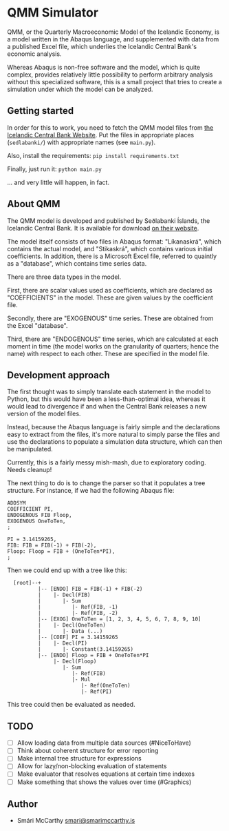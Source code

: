 # QMM Simulator

QMM, or the Quarterly Macroeconomic Model of the Icelandic Economy, is a model written in the Abaqus language, and supplemented with data from a published Excel file, which underlies the Icelandic Central Bank's economic analysis.

Whereas Abaqus is non-free software and the model, which is quite complex, provides relatively little possibility to perform arbitrary analysis without this specialized software, this is a small project that tries to create a simulation under which the model can be analyzed.

## Getting started

In order for this to work, you need to fetch the QMM model files from [the Icelandic Central Bank Website](http://www.sedlabanki.is/peningastefna/efnahagsspa/). Put the files in appropriate places (`sedlabanki/`) with appropriate names (see `main.py`).

Also, install the requirements: `pip install requirements.txt`

Finally, just run it: `python main.py`

... and very little will happen, in fact.

## About QMM

The QMM model is developed and published by Seðlabanki Íslands, the Icelandic Central Bank. It is available for download [on their website](http://www.sedlabanki.is/peningastefna/efnahagsspa/).

The model itself consists of two files in Abaqus format: "Líkanaskrá", which contains the actual model, and "Stikaskrá", which contains various initial coefficients. In addition, there is a Microsoft Excel file, referred to quaintly as a "database", which contains time series data.

There are three data types in the model.

First, there are scalar values used as coefficients, which are declared as "COEFFICIENTS" in the model. These are given values by the coefficient file.

Secondly, there are "EXOGENOUS" time series. These are obtained from the Excel "database".

Third, there are "ENDOGENOUS" time series, which are calculated at each moment in time (the model works on the granularity of quarters; hence the name) with respect to each other. These are specified in the model file.

## Development approach

The first thought was to simply translate each statement in the model to Python, but this would have been a less-than-optimal idea, whereas it would lead to divergence if and when the Central Bank releases a new version of the model files.

Instead, because the Abaqus language is fairly simple and the declarations easy to extract from the files, it's more natural to simply parse the files and use the declarations to populate a simulation data structure, which can then be manipulated.

Currently, this is a fairly messy mish-mash, due to exploratory coding. Needs cleanup!

The next thing to do is to change the parser so that it populates a tree structure. For instance, if we had the following Abaqus file:
```
ADDSYM
COEFFICIENT PI,
ENDOGENOUS FIB Floop,
EXOGENOUS OneToTen,
;

PI = 3.14159265,
FIB: FIB = FIB(-1) + FIB(-2),
Floop: Floop = FIB + (OneToTen*PI),
;
```

Then we could end up with a tree like this:
```
  [root]--+
          |-- [ENDO] FIB = FIB(-1) + FIB(-2)
          |    |- Decl(FIB)
          |       |- Sum
          |          |- Ref(FIB, -1)
          |          |- Ref(FIB, -2)
          |-- [EXOG] OneToTen = [1, 2, 3, 4, 5, 6, 7, 8, 9, 10]
          |    |- Decl(OneToTen)
          |       |- Data (...)
          |-- [COEF] PI = 3.14159265
          |    |- Decl(PI)
          |       |- Constant(3.14159265)
          |-- [ENDO] Floop = FIB + OneToTen*PI
               |- Decl(Floop)
                  |- Sum
                     |- Ref(FIB)
                     |- Mul
                        |- Ref(OneToTen)
                        |- Ref(PI)
```

This tree could then be evaluated as needed.

## TODO

 * [ ] Allow loading data from multiple data sources (#NiceToHave)
 * [ ] Think about coherent structure for error reporting
 * [ ] Make internal tree structure for expressions
 * [ ] Allow for lazy/non-blocking evaluation of statements
 * [ ] Make evaluator that resolves equations at certain time indexes
 * [ ] Make something that shows the values over time (#Graphics)

## Author

 * Smári McCarthy <smari@smarimccarthy.is>
